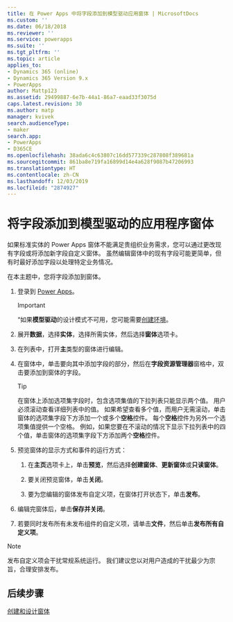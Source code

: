 ```yaml
---
title: 在 Power Apps 中将字段添加到模型驱动应用窗体 | MicrosoftDocs
ms.custom: ''
ms.date: 06/18/2018
ms.reviewer: ''
ms.service: powerapps
ms.suite: ''
ms.tgt_pltfrm: ''
ms.topic: article
applies_to:
- Dynamics 365 (online)
- Dynamics 365 Version 9.x
- PowerApps
author: Mattp123
ms.assetid: 29499887-6e7b-44a1-86a7-eaad33f3075d
caps.latest.revision: 30
ms.author: matp
manager: kvivek
search.audienceType:
- maker
search.app:
- PowerApps
- D365CE
ms.openlocfilehash: 38ada6c4c63807c16dd577339c287808f389681a
ms.sourcegitcommit: 861ba8e719fa16899d14e4a628f9087b47206993
ms.translationtype: HT
ms.contentlocale: zh-CN
ms.lasthandoff: 12/03/2019
ms.locfileid: "2874927"
---
```

# <a name="add-a-field-to-a-model-driven-app-form"></a>将字段添加到模型驱动的应用程序窗体 

如果标准实体的 Power Apps 窗体不能满足贵组织业务需求，您可以通过更改现有字段或将添加新字段自定义窗体。 虽然编辑窗体中的现有字段可能更简单，但有时最好添加字段以处理特定业务情况。

在本主题中，您将字段添加到窗体。   
  
1.  登录到 [Power Apps](https://make.powerapps.com/?utm_source=padocs&utm_medium=linkinadoc&utm_campaign=referralsfromdoc)。  


    > [!IMPORTANT]
    > “如果**模型驱动**的设计模式不可用，您可能需要[创建环境](https://docs.microsoft.com/powerapps/administrator/create-environment)。 

2.  展开**数据**，选择**实体**，选择所需实体，然后选择**窗体**选项卡。  

3.  在列表中，打开**主**类型的窗体进行编辑。  
  
4.  在窗体中，单击要向其中添加字段的部分，然后在**字段资源管理器**窗格中，双击要添加到窗体的字段。  
  
    > [!TIP]
    >  在窗体上添加选项集字段时，包含选项集值的下拉列表只能显示两个值。 用户必须滚动查看详细列表中的值。 如果希望查看多个值，而用户无需滚动，单击窗体的选项集字段下方添加一个或多个**空格**控件。 每个**空格**控件为另外一个选项集值提供一个空格。 例如，如果您要在不滚动的情况下显示下拉列表中的四个值，单击窗体的选项集字段下方添加两个**空格**控件。  
  
5.  预览窗体的显示方式和事件的运行方式：  
  
    1.  在**主页**选项卡上，单击**预览**，然后选择**创建窗体**、**更新窗体**或**只读窗体**。  
  
    2.  要关闭预览窗体，单击**关闭**。  
  
    3.  要为您编辑的窗体发布自定义项，在窗体打开状态下，单击**发布**。  
  
6.  编辑完窗体后，单击**保存并关闭**。  
  
7. 若要同时发布所有未发布组件的自定义项，请单击**文件**，然后单击**发布所有自定义项**。  
  
> [!NOTE]
>  发布自定义项会干扰常规系统运行。 我们建议您以对用户造成的干扰最少为宗旨，合理安排发布。  
  
## <a name="next-steps"></a>后续步骤  
 
 [创建和设计窗体](create-design-forms.md)

